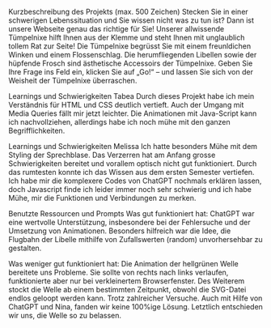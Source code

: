 Kurzbeschreibung des Projekts (max. 500 Zeichen)
Stecken Sie in einer schwerigen Lebenssituation und Sie wissen nicht was zu tun ist?
Dann ist unsere Webseite genau das richtige für Sie!
Unserer allwissende Tümpelnixe hilft Ihnen aus der Klemme und steht Ihnen mit unglaublich tollem Rat zur Seite!
Die Tümpelnixe begrüsst Sie mit einem freunldichen Winken und einem Flossenschlag.
Die herumfliegenden Libellen sowie der hüpfende Frosch sind ästhetische Accessoirs der Tümpelnixe.
Geben Sie Ihre Frage ins Feld ein, klicken Sie auf „Go!“ – und lassen Sie sich von der Weisheit der Tümpelnixe überraschen.


Learnings und Schwierigkeiten Tabea
Durch dieses Projekt habe ich mein Verständnis für HTML und CSS deutlich vertieft. 
Auch der Umgang mit Media Queries fällt mir jetzt leichter. 
Die Animationen mit Java-Script kann ich nachvollziehen, allerdings habe ich noch mühe mit den ganzen Begrifflichkeiten.


Learnings und Schwierigkeiten Melissa
Ich hatte besonders Mühe mit dem Styling der Sprechblase. Das Verzerren hat am Anfang grosse Schwierigkeiten bereitet und vorallem optisch nicht gut funktioniert. Durch das rumtesten konnte ich das Wissen aus dem ersten Semester vertiefen. Ich habe mir die komplexere Codes von ChatGPT nochmals erklären lassen, doch Javascript finde ich  leider immer noch sehr schwierig und ich habe Mühe, mir die Funktionen und Verbindungen zu merken.


Benutzte Ressourcen und Prompts
Was gut funktioniert hat:
ChatGPT war eine wertvolle Unterstützung, insbesondere bei der Fehlersuche und der Umsetzung von Animationen. 
Besonders hilfreich war die Idee, die Flugbahn der Libelle mithilfe von Zufallswerten (random) unvorhersehbar zu gestalten. 

Was weniger gut funktioniert hat:
Die Animation der hellgrünen Welle bereitete uns Probleme. Sie sollte von rechts nach links verlaufen, funktionierte aber nur bei verkleinertem Browserfenster. 
Des Weiterem stockt die Welle ab einem bestimmten Zeitpunkt, obwohl die SVG-Datei endlos geloopt werden kann.
Trotz zahlreicher Versuche. Auch mit Hilfe von ChatGPT und Nina, fanden wir keine 100%ige Lösung. Letztlich entschieden wir uns, die Welle so zu belassen. 

